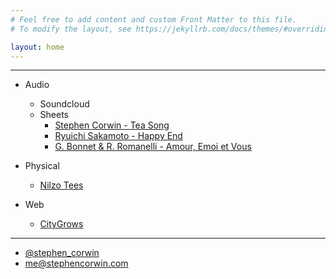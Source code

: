 ```yaml
---
# Feel free to add content and custom Front Matter to this file.
# To modify the layout, see https://jekyllrb.com/docs/themes/#overriding-theme-defaults

layout: home
---
```


***

- Audio
  - Soundcloud
  - Sheets
      - [Stephen Corwin - Tea Song](/sheets/stephen-corwin-tea-song.pdf)
      - [Ryuichi Sakamoto - Happy End](/sheets/ryuichi-sakamoto-happy-end.pdf)
      - [G. Bonnet & R. Romanelli - Amour, Emoi et Vous](/sheets/amour-emoi-et-vous.pdf)

- Physical
  - [Nilzo Tees](https://nilzotees.com)

- Web
  - [CityGrows](https://citygro.ws)


***

- [@stephen_corwin](https://twitter.com/Stephen_Corwin)
- [me@stephencorwin.com](mailto:me@stephencorwin.com)